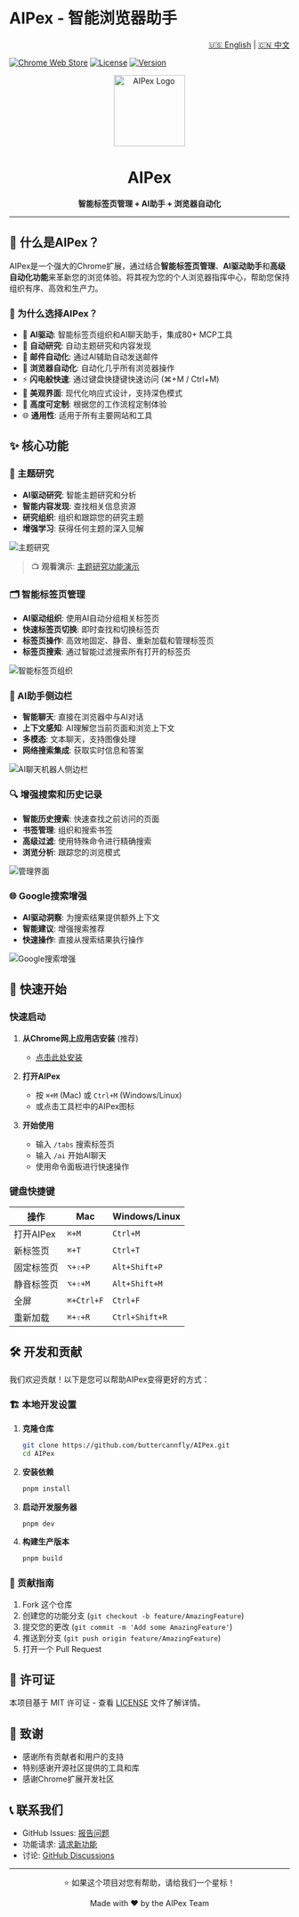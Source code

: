 # AIPex - 智能浏览器助手

<div align="right">
  <a href="README.md">🇺🇸 English</a> | <a href="README.zh-CN.md">🇨🇳 中文</a>
</div>

[![Chrome Web Store](https://img.shields.io/badge/Chrome%20Web%20Store-AIPex-blue?logo=google-chrome)](https://chromewebstore.google.com/detail/aipex-%E2%80%94%E2%80%94-tab-history-mana/iglkpadagfelcpmiidndgjgafpdifnke?hl=zh-CN&utm_source=ext_sidebar)
[![License](https://img.shields.io/badge/license-MIT-green.svg)](LICENSE)
[![Version](https://img.shields.io/badge/version-0.7.31-blue.svg)](package.json)

<div align="center">
  <img src="assets/icon.png" alt="AIPex Logo" width="128" height="128">
  <h1>AIPex</h1>
  <p><strong>智能标签页管理 + AI助手 + 浏览器自动化</strong></p>
</div>

---

## 🌟 什么是AIPex？

AIPex是一个强大的Chrome扩展，通过结合**智能标签页管理**、**AI驱动助手**和**高级自动化功能**来革新您的浏览体验。将其视为您的个人浏览器指挥中心，帮助您保持组织有序、高效和生产力。

### 🎯 为什么选择AIPex？

- 🤖 **AI驱动**: 智能标签页组织和AI聊天助手，集成80+ MCP工具
- 🔬 **自动研究**: 自动主题研究和内容发现
- 📧 **邮件自动化**: 通过AI辅助自动发送邮件
- 🤖 **浏览器自动化**: 自动化几乎所有浏览器操作
- ⚡ **闪电般快速**: 通过键盘快捷键快速访问 (⌘+M / Ctrl+M)
- 🎨 **美观界面**: 现代化响应式设计，支持深色模式
- 🔧 **高度可定制**: 根据您的工作流程定制体验
- 🌐 **通用性**: 适用于所有主要网站和工具

## ✨ 核心功能

### 🔬 主题研究
- **AI驱动研究**: 智能主题研究和分析
- **智能内容发现**: 查找相关信息资源
- **研究组织**: 组织和跟踪您的研究主题
- **增强学习**: 获得任何主题的深入见解

![主题研究](gif/research.gif)

> 📺 **观看演示**: [主题研究功能演示](https://youtu.be/vrp7OCxGy_Y)

### 🗂️ 智能标签页管理
- **AI驱动组织**: 使用AI自动分组相关标签页
- **快速标签页切换**: 即时查找和切换标签页
- **标签页操作**: 高效地固定、静音、重新加载和管理标签页
- **标签页搜索**: 通过智能过滤搜索所有打开的标签页

![智能标签页组织](gif/organize-tabs.gif)

### 🤖 AI助手侧边栏
- **智能聊天**: 直接在浏览器中与AI对话
- **上下文感知**: AI理解您当前页面和浏览上下文
- **多模态**: 文本聊天，支持图像处理
- **网络搜索集成**: 获取实时信息和答案

![AI聊天机器人侧边栏](gif/AI.gif)

### 🔍 增强搜索和历史记录
- **智能历史搜索**: 快速查找之前访问的页面
- **书签管理**: 组织和搜索书签
- **高级过滤**: 使用特殊命令进行精确搜索
- **浏览分析**: 跟踪您的浏览模式

![管理界面](gif/preview.gif)

### 🌐 Google搜索增强
- **AI驱动洞察**: 为搜索结果提供额外上下文
- **智能建议**: 增强搜索推荐
- **快速操作**: 直接从搜索结果执行操作

![Google搜索增强](gif/google.gif)

## 🚀 快速开始

### 快速启动
1. **从Chrome网上应用店安装** (推荐)
   - [点击此处安装](https://chromewebstore.google.com/detail/aipex-%E2%80%94%E2%80%94-tab-history-mana/iglkpadagfelcpmiidndgjgafpdifnke?hl=zh-CN&utm_source=ext_sidebar)

2. **打开AIPex**
   - 按 `⌘+M` (Mac) 或 `Ctrl+M` (Windows/Linux)
   - 或点击工具栏中的AIPex图标

3. **开始使用**
   - 输入 `/tabs` 搜索标签页
   - 输入 `/ai` 开始AI聊天
   - 使用命令面板进行快速操作

### 键盘快捷键
| 操作 | Mac | Windows/Linux |
|------|-----|---------------|
| 打开AIPex | `⌘+M` | `Ctrl+M` |
| 新标签页 | `⌘+T` | `Ctrl+T` |
| 固定标签页 | `⌥+⇧+P` | `Alt+Shift+P` |
| 静音标签页 | `⌥+⇧+M` | `Alt+Shift+M` |
| 全屏 | `⌘+Ctrl+F` | `Ctrl+F` |
| 重新加载 | `⌘+⇧+R` | `Ctrl+Shift+R` |

## 🛠️ 开发和贡献

我们欢迎贡献！以下是您可以帮助AIPex变得更好的方式：

### 🏗️ 本地开发设置

1. **克隆仓库**
   ```bash
   git clone https://github.com/buttercannfly/AIPex.git
   cd AIPex
   ```

2. **安装依赖**
   ```bash
   pnpm install
   ```

3. **启动开发服务器**
   ```bash
   pnpm dev
   ```

4. **构建生产版本**
   ```bash
   pnpm build
   ```

### 🤝 贡献指南

1. Fork 这个仓库
2. 创建您的功能分支 (`git checkout -b feature/AmazingFeature`)
3. 提交您的更改 (`git commit -m 'Add some AmazingFeature'`)
4. 推送到分支 (`git push origin feature/AmazingFeature`)
5. 打开一个 Pull Request

## 📝 许可证

本项目基于 MIT 许可证 - 查看 [LICENSE](LICENSE) 文件了解详情。

## 🙏 致谢

- 感谢所有贡献者和用户的支持
- 特别感谢开源社区提供的工具和库
- 感谢Chrome扩展开发社区

## 📞 联系我们

- GitHub Issues: [报告问题](https://github.com/buttercannfly/AIPex/issues)
- 功能请求: [请求新功能](https://github.com/buttercannfly/AIPex/issues/new)
- 讨论: [GitHub Discussions](https://github.com/buttercannfly/AIPex/discussions)

---

<div align="center">
  <p>⭐ 如果这个项目对您有帮助，请给我们一个星标！</p>
  <p>Made with ❤️ by the AIPex Team</p>
</div>
